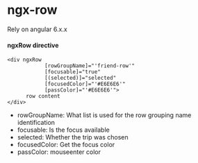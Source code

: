 # ngx-row

Rely on angular 6.x.x
#### ngxRow directive

```angular2html
<div ngxRow 
            [rowGroupName]="'friend-row'" 
            [focusable]="true" 
            [(selected)]="selected" 
            [focusedColor]="'#E6E6E6'"
            [passColor]="'#E6E6E6'">
      row content
</div>
```
* rowGroupName: What list is used for the row grouping name identification
* focusable: Is the focus available
* selected: Whether the trip was chosen
* focusedColor: Get the focus color
* passColor: mouseenter color


